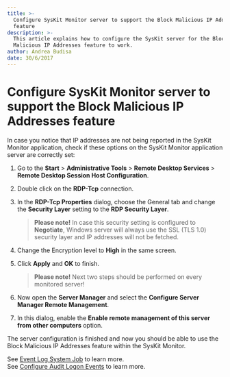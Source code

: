 ```yaml
---
title: >-
  Configure SysKit Monitor server to support the Block Malicious IP Addresses
  feature
description: >-
  This article explains how to configure the SysKit server for the Block
  Malicious IP Addresses feature to work.
author: Andrea Budisa
date: 30/6/2017
---
```


# Configure SysKit Monitor server to support the Block Malicious IP Addresses feature

In case you notice that IP addresses are not being reported in the SysKit Monitor application, check if these options on the SysKit Monitor application server are correctly set:

1. Go to the **Start** &gt; **Administrative Tools** &gt; **Remote Desktop Services** &gt; **Remote Desktop Session Host Configuration**.
2. Double click on the **RDP-Tcp** connection.
3. In the **RDP-Tcp Properties** dialog, choose the General tab and change the **Security Layer** setting to the **RDP Security Layer**.

   > **Please note!** In case this security setting is configured to **Negotiate**, Windows server will always use the SSL \(TLS 1.0\) security layer and IP addresses will not be fetched.

4. Change the Encryption level to **High** in the same screen.
5. Click **Apply** and **OK** to finish.

   > **Please note!** Next two steps should be performed on every monitored server!

6. Now open the **Server Manager** and select the **Configure Server Manager Remote Management**.
7. In this dialog, enable the **Enable remote management of this server from other computers** option.

The server configuration is finished and now you should be able to use the Block Malicious IP Addresses feature within the SysKit Monitor.

See [Event Log System Job](../../get-to-know-syskit-monitor/backstage-screen/configuration/options.md#extract-event-log) to learn more.  
See [Configure Audit Logon Events](configure-audit-logon-events.md) to learn more.

